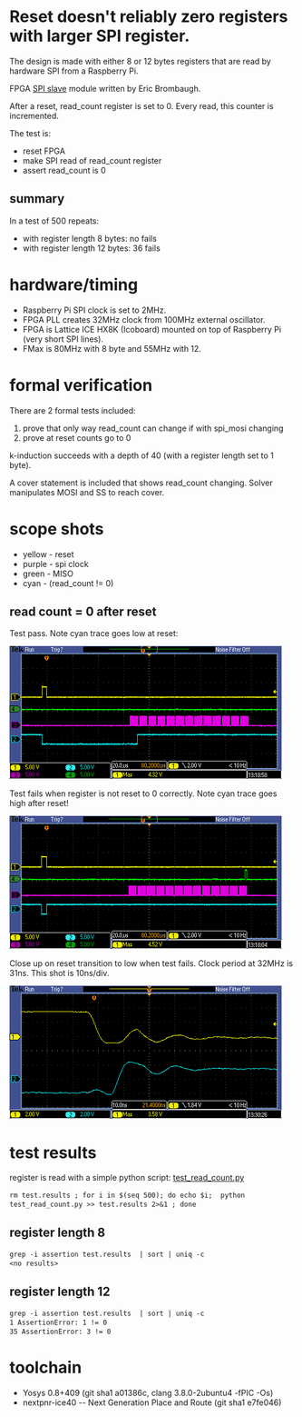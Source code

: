 # Reset doesn't reliably zero registers with larger SPI register.

The design is made with either 8 or 12 bytes registers that are read by hardware SPI from a Raspberry Pi. 

FPGA [SPI slave](spi_slave.v) module written by Eric Brombaugh.

After a reset, read_count register is set to 0. Every read, this counter is incremented.

The test is:

* reset FPGA
* make SPI read of read_count register
* assert read_count is 0

## summary

In a test of 500 repeats:

* with register length 8 bytes: no fails
* with register length 12 bytes: 36 fails

# hardware/timing

* Raspberry Pi SPI clock is set to 2MHz. 
* FPGA PLL creates 32MHz clock from 100MHz external oscillator.
* FPGA is Lattice ICE HX8K (Icoboard) mounted on top of Raspberry Pi (very short SPI lines).
* FMax is 80MHz with 8 byte and 55MHz with 12. 

# formal verification

There are 2 formal tests included:

1. prove that only way read_count can change if with spi_mosi changing
2. prove at reset counts go to 0

k-induction succeeds with a depth of 40 (with a register length set to 1 byte).

A cover statement is included that shows read_count changing. Solver manipulates MOSI and SS to reach cover.

# scope shots

* yellow - reset
* purple - spi clock
* green - MISO
* cyan - (read_count != 0)

## read count = 0 after reset

Test pass. Note cyan trace goes low at reset:

![read count = 0](images/12byte_ok.png)

Test fails when register is not reset to 0 correctly. Note cyan trace goes high after reset!

![read count = 3](images/12byte_fail.png)

Close up on reset transition to low when test fails. Clock period at 32MHz is 31ns. This shot is 10ns/div.

![reset goes low and read_count is not 0](images/reset_transition.png)

# test results 

register is read with a simple python script: [test_read_count.py](python/test_read_count.py)

    rm test.results ; for i in $(seq 500); do echo $i;  python test_read_count.py >> test.results 2>&1 ; done

## register length 8

    grep -i assertion test.results  | sort | uniq -c
    <no results>

## register length 12

    grep -i assertion test.results  | sort | uniq -c
    1 AssertionError: 1 != 0
    35 AssertionError: 3 != 0

# toolchain

* Yosys 0.8+409 (git sha1 a01386c, clang 3.8.0-2ubuntu4 -fPIC -Os)
* nextpnr-ice40 -- Next Generation Place and Route (git sha1 e7fe046)
